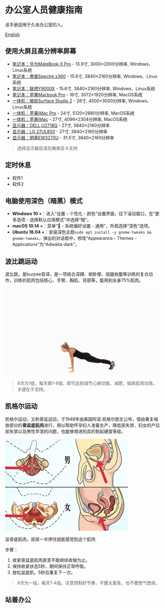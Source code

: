 
# 办公室人员健康指南

该手册适用于久坐办公室的人。

[English](README.md)

## 使用大屏且高分辨率屏幕

- [笔记本：华为MateBook X Pro]() - 13.9寸, 3000×2000分辨率, Windows、Linux系统
- [笔记本：惠普Spectre x360]() - 15.6寸, 3840×2160分辨率, Windows、Linux系统
- [笔记本：联想Y9000X]() - 15.6寸, 3840×2160分辨率, Windows、Linux系统
- [笔记本：苹果Macbook Pro]() - 16寸, 3072×1920分辨率, MacOS系统
- [一体机：微软Surface Studio 2]() - 28寸, 4500×3000分辨率, Windows、Linux系统
- [一体机：苹果iMac Pro]() - 24寸, 5120×2880分辨率, MacOS系统
- [一体机：苹果iMac]() - 27寸, 4096×2304分辨率, MacOS系统
- [显示器：DELL U2718Q]() - 27寸, 3840×2160分辨率
- [显示器：LG 27UL850]() - 27寸, 3840×2160分辨率
- [显示器：明基EW3270U]() - 31.5寸, 3840×2160分辨率

> 选择显示器前请先确保显卡支持

## 定时休息
- 软件1
- 软件2

## 电脑使用深色（暗黑）模式
- **Windows 10 +**：进入“设置 - 个性化 - 颜色”设置界面，往下滚动窗口，在“更多选项 - 选择默认应用模式”中选择“暗”。
- **macOS 10.14 +**：菜单“ - 系统偏好设置 - 通用”，外观选择“深色”选项。
- **Ubuntu 18.04 +**：安装深色主题`sudo apt install -y gnome-tweaks && gnome-tweaks`，弹出的对话框中，修改“Appearance - Themes - Applications”为“Adwaita-dark”。


## 波比跳运动
波比跳，是burpee音译，是一项结合深蹲、俯卧撑、屈腿收腹等训练的复合动作，训练的肌肉包括核心、手臂、胸肌、背部等，能用到全身75%肌肉。

![](pobee.webp)

> 8次为1组，每天做1-8组，即可达到调节心肺功能、减肥、锻炼肌肉功效。关键在于坚持。

## 凯格尔运动
凯格尔运动，又称骨盆运动，于1948年由美国阿诺·凯格尔医生公布，借由重复缩放部分的**骨盆底肌肉**进行，用以帮助怀孕妇人准备生产，降低尿失禁、妇女的产后尿失禁以及男性早泄的问题，也能够增进阳具的勃起硬度等级。

![](pelvic_anatomy.jpg)

盆骨底肌肉，尿尿一半停住就能感觉到这个肌肉

步骤：
1. 收紧骨盆底肌肉直至不能继续收缩为止。
2. 保持收紧状态5秒，期间保持正常呼吸。
3. 放松盆底肌，5秒后重复下一次。

> 8次为一组，每天1-4组。注意控制好节奏，不要太着急，也不要憋气憋尿。

## 站着办公


